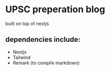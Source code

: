 # UPSC preperation blog 
   built on top of nextjs
## dependencies include:
- Nextjs
- Tailwind
- Remark (to compile markdown)